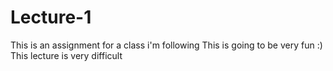# Lecture-1
This is an assignment for a class i'm following 
This is going to be very fun :) 
This lecture is very difficult
